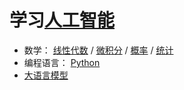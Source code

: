 # 学习[人工智能](./records/人工智能)

-   数学： [线性代数](./records/线性代数) / [微积分](./records/微积分) / [概率](./records/概率) / [统计](./records/统计)
-   编程语言： [Python](./records/Python)
-   [大语言模型](./records/大语言模型)
